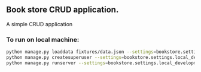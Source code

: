 ## Book store CRUD application.
A simple CRUD application 
### To run on local machine:

```bash
python manage.py loaddata fixtures/data.json --settings=bookstore.settings.local_development
python manage.py createsuperuser --settings=bookstore.settings.local_development
python manage.py runserver --settings=bookstore.settings.local_development
```


